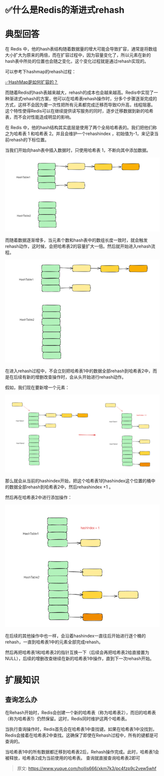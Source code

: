 # ✅什么是Redis的渐进式rehash

# 典型回答


在 Redis 中，他的hash表结构随着数据量的增大可能会导致扩容，通常是将数组大小扩大为原来的两倍，而在扩容过程中，因为容量变化了，所以元素在新的hash表中所处的位置也会随之变化，这个变化过程就是通过rehash实现的。



可以参考下hashmap的rehash过程：

[✅HashMap是如何扩容的？](https://www.yuque.com/hollis666/xkm7k3/co1ul8)



而随着Redis的hash表越来越大，rehash的成本也会越来越高。Redis中实现了一种渐进式rehash的方案，他可以在哈希表rehash操作时，分多个步骤逐渐完成的方式，这样不会因为要一次性把所有元素都完成迁移而导致IO升高，线程阻塞。这个特性使得Redis可以在继续提供读写服务的同时，逐步迁移数据到新的哈希表，而不会对性能造成明显的影响。



在 Redis 中，他的hash结构其实底层是使用了两个全局哈希表的。我们把他们称之为哈希表 1 和哈希表 2。并且会维护一个rehashindex ，初始值为-1，来记录当前rehash的下标位置。



当我们开始向hash表中插入数据时，只使用哈希表 1，不断向其中添加数据。



![1692419575799-517aced7-3c0b-480a-be5e-447a50ca375d.png](./img/o1Tx833YEUWh0jhr/1692419575799-517aced7-3c0b-480a-be5e-447a50ca375d-860435.png)



而随着数据逐渐增多，当元素个数和hash表中的数组长度一致时，就会触发rehash动作，这时候，会把哈希表2的容量扩大一倍。然后就开始进入rehash流程。



![1692419598612-bd29a7c5-0da4-48f4-b324-8cf56f7a91b6.png](./img/o1Tx833YEUWh0jhr/1692419598612-bd29a7c5-0da4-48f4-b324-8cf56f7a91b6-144037.png)





在进入rehash过程中，不会立刻把哈希表1中的数据全部rehash到哈希表2中，而是在后续有新的增删改查操作时，会从头开始进行rehash动作。



假如，我们现在要新增一个元素：



![1692419675045-d8066838-5c20-4d5b-b92a-d22a5e074e3b.png](./img/o1Tx833YEUWh0jhr/1692419675045-d8066838-5c20-4d5b-b92a-d22a5e074e3b-870896.png)



那么就会从当前的hashindex开始，把这个哈希表1的hashindex这个位置的桶中的数据全部rehash到哈希表2中，然后rehashindex +1 。



然后再在哈希表2中进行添加操作：



![1692419800439-5a62ebb9-35f6-4814-bce1-98de88fb8a20.png](./img/o1Tx833YEUWh0jhr/1692419800439-5a62ebb9-35f6-4814-bce1-98de88fb8a20-281902.png)



在后续的其他操作中也一样，会沿着hashindex一直往后开始进行逐个桶的rehash，一直到哈希表1中的元素全部完成rehash。



然后再把哈希表1和哈希表2的指针互换一下（后续会再把哈希表2给直接置为NULL），后续的增删改查继续在新的哈希表1中操作，直到下一次rehash开始。





# 扩展知识


## 查询怎么办


在Rehash开始时，Redis会创建一个新的哈希表（称为哈希表2），而旧的哈希表（称为哈希表1）仍然保留。这时，Redis同时维护这两个哈希表。



当执行查询操作时，Redis首先会在哈希表1中查找键。如果在哈希表1中没找到，Redis会接着在哈希表2中查找。这确保了即使在Rehash过程中，所有的键都是可查询的。



当哈希表1中的所有数据都迁移到哈希表2后，Rehash操作完成。此时，哈希表1会被释放，哈希表2成为当前使用的哈希表。 查询就直接查询哈希表2即可



> 原文: <https://www.yuque.com/hollis666/xkm7k3/pc4fzp9c2vew5whf>